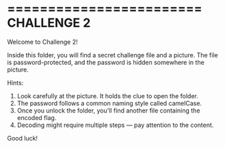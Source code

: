 ========================
      CHALLENGE 2
========================

Welcome to Challenge 2!

Inside this folder, you will find a secret challenge file and a picture. 
The file is password-protected, and the password is hidden somewhere in the picture. 

Hints:
1. Look carefully at the picture. It holds the clue to open the folder.
2. The password follows a common naming style called camelCase.
3. Once you unlock the folder, you'll find another file containing the encoded flag.
4. Decoding might require multiple steps — pay attention to the content.

Good luck!
